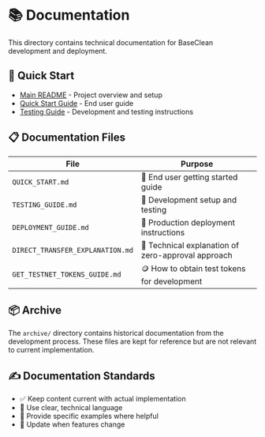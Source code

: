 # 📚 Documentation

This directory contains technical documentation for BaseClean development and deployment.

## 🚀 Quick Start

- [Main README](../README.md) - Project overview and setup
- [Quick Start Guide](QUICK_START.md) - End user guide  
- [Testing Guide](TESTING_GUIDE.md) - Development and testing instructions

## 📋 Documentation Files

| File | Purpose |
|------|---------|
| `QUICK_START.md` | 👤 End user getting started guide |
| `TESTING_GUIDE.md` | 🧪 Development setup and testing |
| `DEPLOYMENT_GUIDE.md` | 🚀 Production deployment instructions |
| `DIRECT_TRANSFER_EXPLANATION.md` | 🔧 Technical explanation of zero-approval approach |
| `GET_TESTNET_TOKENS_GUIDE.md` | 🪙 How to obtain test tokens for development |

## 📦 Archive

The `archive/` directory contains historical documentation from the development process. These files are kept for reference but are not relevant to current implementation.

## ✍️ Documentation Standards

- ✅ Keep content current with actual implementation
- 🎯 Use clear, technical language
- 📝 Provide specific examples where helpful
- 🔄 Update when features change 